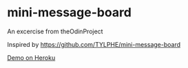 # mini-message-board

An excercise from theOdinProject

Inspired by https://github.com/TYLPHE/mini-message-board

[Demo on Heroku](https://limitless-peak-81012.herokuapp.com/)